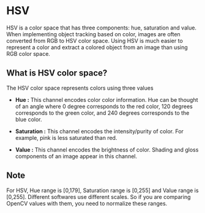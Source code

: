 
# HSV

  

HSV is a color space that has three components: hue, saturation and value. When implementing object tracking based on color, images are often converted from RGB to HSV color space. Using HSV is much easier to represent a color and extract a colored object from an image than using RGB color space.

  

## What is HSV color space?

  

The HSV color space represents colors using three values

  

- <b>Hue :</b> This channel encodes color color information. Hue can be thought of an angle where 0 degree corresponds to the red color, 120 degrees corresponds to the green color, and 240 degrees corresponds to the blue color.

- <b>Saturation :</b> This channel encodes the intensity/purity of color. For example, pink is less saturated than red.

- <b>Value :</b> This channel encodes the brightness of color. Shading and gloss components of an image appear in this channel.

  

## Note

  

For HSV, Hue range is [0,179], Saturation range is [0,255] and Value range is [0,255]. Different softwares use different scales. So if you are comparing OpenCV values with them, you need to normalize these ranges.